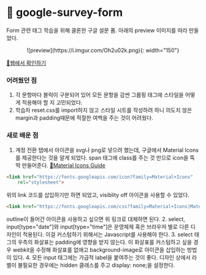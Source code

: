 # 📝 google-survey-form
Form 관련 태그 학습을 위해 클론한 구글 설문 폼.
아래의 preview 이미지를 따라 만들었다.
<center>![preview](https://i.imgur.com/Oh2u02k.png){: width="150"}</center>

[🔗웹에서 확인하기](https://yeodahui.github.io/google-form/)

### 어려웠던 점
1. 각 문항마다 블럭이 구분되어 있어 모든 문항을 감싼 그룹핑 태그에 스타일을 어떻게 적용해야 할 지 고민되었다.
2. 학습차 reset.css를 import하지 않고 스타일 시트를 작성하려 하니 의도치 않은 margin과 padding때문에 적절한 여백을 주는 것이 어려웠다.

### 새로 배운 점
1. 계정 전환 탭에서 아이콘을 svg나 png로 넣으려 했는데, 구글에서 Material Icons를 제공한다는 것을 알게 되었다. span 태그에 class를 주는 것 만으로 icon을 뚝딱 만들어준다. [🔗Material Icons Guide](https://developers.google.com/fonts/docs/material_icons#icon_font_for_the_web)
  ```html
  <link href="https://fonts.googleapis.com/icon?family=Material+Icons"
      rel="stylesheet">
  ```
  위의 link 코드를 삽입하기만 하면 되었고, visiblity off 아이콘을 사용할 수 있었다.
  ```html
  <link href="https://fonts.googleapis.com/css?family=Material+Icons|Material+Icons+Outlined|Material+Icons+Two+Tone|Material+Icons+Round|Material+Icons+Sharp" rel="stylesheet">
  ```
  outline이 들어간 아이콘을 사용하고 싶으면 위 링크로 대체하면 된다.
2. select, input[type="date"]와 input[type="time"]은 운영체제 혹은 브라우저 별로 다른 디자인이 적용된다. 이걸 커스텀하기 위해서는 Javascript를 사용해야 한다.
3. select 태그의 우측의 화살표는 padding에 영향을 받지 않는다. 이 화살표를 커스텀하고 싶을 경우 webkit을 수정해 화살표를 없애고 background-image로 아이콘을 삽입하는 방법이 있다.
4. 모든 input 태그에는 가급적 label을 붙여주는 것이 좋다. 디자인 상에서 라벨이 불필요한 경우에는 hidden 클래스를 주고 display: none;을 설정한다.
